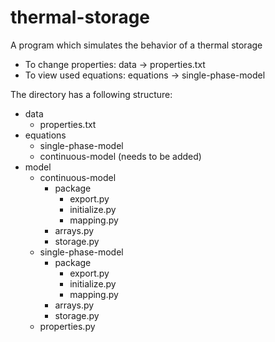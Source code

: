 # thermal-storage
A program which simulates the behavior of a thermal storage

- To change properties: data &rarr; properties.txt
- To view used equations: equations &rarr; single-phase-model 

The directory has a following structure:
- data
  - properties.txt
- equations
  - single-phase-model
  - continuous-model (needs to be added)
- model
  - continuous-model
    - package
      - export.py
      - initialize.py
      - mapping.py
    - arrays.py
    - storage.py
  - single-phase-model
    - package
      - export.py
      - initialize.py
      - mapping.py
    - arrays.py
    - storage.py
  - properties.py

